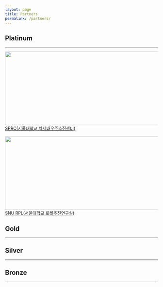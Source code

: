 ```yaml
---
layout: page
title: Partners
permalink: /partners/
---
```


<h2>Platinum</h2> 

* * *

<img src="https://github.com/hsb6350/hanaro.github.io/blob/master/assets/logo/sprc_logo.PNG?raw=true" width="666" height="243" /><br/>
[SPRC(서울대학교 차세대우주추진센터)](http://sprc.snu.ac.kr)<br/><br/>
<img src="https://github.com/hsb6350/hanaro.github.io/blob/master/assets/logo/rpl_logo.PNG?raw=true" width="666" height="243" /><br/>
[SNU RPL(서울대학교 로켓추진연구실)](http://rpl.snu.ac.kr)
<h2>Gold</h2>

* * *

<h2>Silver</h2> 

* * *

<h2>Bronze</h2> 

* * *
